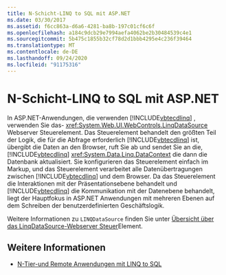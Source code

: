 ```yaml
---
title: N-Schicht-LINQ to SQL mit ASP.NET
ms.date: 03/30/2017
ms.assetid: f6cc863a-d6a6-4281-ba8b-197c01cf6c6f
ms.openlocfilehash: a184c9dcb29e7994aefa4062be2b30484539c4e1
ms.sourcegitcommit: 5b475c1855b32cf78d2d1bbb4295e4c236f39464
ms.translationtype: MT
ms.contentlocale: de-DE
ms.lasthandoff: 09/24/2020
ms.locfileid: "91175316"
---
```

# <a name="linq-to-sql-n-tier-with-aspnet"></a>N-Schicht-LINQ to SQL mit ASP.NET

In ASP.NET-Anwendungen, die verwenden [!INCLUDE[vbtecdlinq](../../../../../../includes/vbtecdlinq-md.md)] , verwenden Sie das- <xref:System.Web.UI.WebControls.LinqDataSource> Webserver Steuerelement. Das Steuerelement behandelt den größten Teil der Logik, die für die Abfrage erforderlich [!INCLUDE[vbtecdlinq](../../../../../../includes/vbtecdlinq-md.md)] ist, übergibt die Daten an den Browser, ruft Sie ab und sendet Sie an die, [!INCLUDE[vbtecdlinq](../../../../../../includes/vbtecdlinq-md.md)] <xref:System.Data.Linq.DataContext> die dann die Datenbank aktualisiert. Sie konfigurieren das Steuerelement einfach im Markup, und das Steuerelement verarbeitet alle Datenübertragungen zwischen [!INCLUDE[vbtecdlinq](../../../../../../includes/vbtecdlinq-md.md)] und dem Browser. Da das Steuerelement die Interaktionen mit der Präsentationsebene behandelt und [!INCLUDE[vbtecdlinq](../../../../../../includes/vbtecdlinq-md.md)] die Kommunikation mit der Datenebene behandelt, liegt der Hauptfokus in ASP.NET Anwendungen mit mehreren Ebenen auf dem Schreiben der benutzerdefinierten Geschäftslogik.  
  
 Weitere Informationen zu `LINQDataSource` finden Sie unter [Übersicht über das LinqDataSource-Webserver Steuer](/previous-versions/aspnet/bb547113(v=vs.100))Element.  
  
## <a name="see-also"></a>Weitere Informationen

- [N-Tier-und Remote Anwendungen mit LINQ to SQL](n-tier-and-remote-applications-with-linq-to-sql.md)

